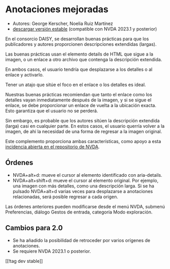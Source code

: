 # Anotaciones mejoradas #

* Autores: George Kerscher, Noelia Ruiz Martínez
* [descargar versión estable][1] (compatible con NVDA 2023.1 y posterior)

En el consorcio DAISY, se desarrollan buenas prácticas para que los
publicadores y autores proporcionen descripciones extendidas (largas).

Las buenas prácticas usan el elemento details de HTML que sigue a la imagen,
o un enlace a otro archivo que contenga la descripción extendida.

En ambos casos, el usuario tendría que desplazarse a los detalles o al
enlace y activarlo.

Tener un atajo que sitúe el foco en el enlace o los detalles es ideal.

Nuestras buenas prácticas recomiendan que tanto el enlace como los detalles
vayan inmediatamente después de la imagen, y si se sigue el enlace, se debe
proporcionar un enlace de vuelta a la ubicación exacta. Esto garantiza que
el usuario no se perderá.

Sin embargo, es probable que los autores sitúen la descripción extendida
(larga) casi en cualquier parte. En estos casos, el usuario querría volver a
la imagen, de ahí la necesidad de una forma de regresar a la imagen
original.

Este complemento proporciona ambas características, como apoyo a esta
[incidencia abierta en el repositorio de NVDA][2].

## Órdenes ##

* NVDA+alt+d: mueve el cursor al elemento identificado con aria-details.
* NVDA+alt+shift+d: mueve el cursor al elemento original. Por ejemplo, una
  imagen con más detalles, como una descripción larga. Si se ha pulsado
  NVDA+alt+d varias veces para desplazarse a anotaciones relacionadas, será
  posible regresar a cada origen.

Las órdenes anteriores pueden modificarse desde el menú NVDA, submenú
Preferencias, diálogo Gestos de entrada, categoría Modo exploración.

## Cambios para 2.0 ##

* Se ha añadido la posibilidad de retroceder por varios orígenes de
  anotaciones.
* Se requiere NVDA 2023.1 o posterior.

[[!tag dev stable]]

[1]: https://www.nvaccess.org/addonStore/legacy?file=enhancedAnnotations

[2]: https://github.com/nvaccess/nvda/issues/13940
